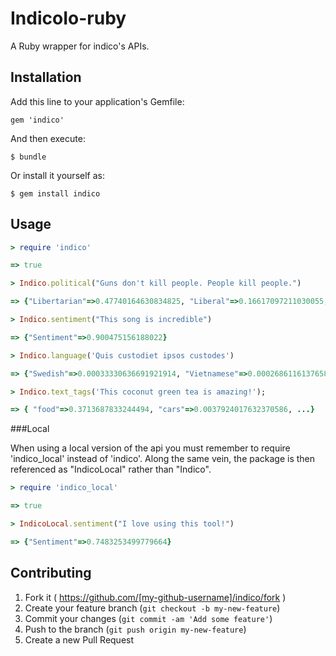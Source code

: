 # IndicoIo-ruby

A Ruby wrapper for indico's APIs.

## Installation

Add this line to your application's Gemfile:

    gem 'indico'

And then execute:

    $ bundle

Or install it yourself as:

    $ gem install indico

## Usage

```ruby
> require 'indico'

=> true

> Indico.political("Guns don't kill people. People kill people.")

=> {"Libertarian"=>0.47740164630834825, "Liberal"=>0.16617097211030055, "Green"=>0.08454409540443657, "Conservative"=>0.2718832861769146}

> Indico.sentiment("This song is incredible")

=> {"Sentiment"=>0.900475156188022}

> Indico.language('Quis custodiet ipsos custodes')

=> {"Swedish"=>0.00033330636691921914, "Vietnamese"=>0.0002686116137658802, "Romanian"=>8.133913804076592e-06, "Dutch"=>0.09380619821813883, "Korean"=>0.00272046505489883, "Danish"=>0.0012556466207667206, "Indonesian"=>6.623391878530033e-07, "Latin"=>0.8230599921384231, "Hungarian"=>0.0012793617391960567, "Persian (Farsi)"=>0.0019848504383980473, "Lithuanian"=>0.007328693814717631, "French"=>0.00016792646226101638, "Norwegian"=>0.0009179030069742254, "Russian"=>0.0002643396088456642, "Thai"=>7.746466749651003e-05, "Finnish"=>0.0026367338676522643, "Hebrew"=>3.70933525938127e-05, "Bulgarian"=>3.746416283126873e-05, "Turkish"=>0.0004606965429738638, "Greek"=>0.027456554742563633, "Tagalog"=>0.0005143018200605518, "English"=>0.00013517846159760138, "Arabic"=>0.00013589586110619373, "Italian"=>2.650711180999111e-06, "Portuguese"=>0.013193681336032896, "Chinese"=>0.008818957727120736, "German"=>0.00011732494215411359, "Japanese"=>0.0005885208894664065, "Czech"=>9.916434007248934e-05, "Slovak"=>8.869445598583308e-05, "Spanish"=>0.011844579596827902, "Polish"=>9.900290296255447e-05, "Esperanto"=>0.0002599482830232367}

> Indico.text_tags('This coconut green tea is amazing!');

=> { "food"=>0.3713687833244494, "cars"=>0.0037924017632370586, ...}

```

###Local

When using a local version of the api you must remember to require 'indico_local' instead of 'indico'. Along the same vein, the package is then referenced as "IndicoLocal" rather than "Indico".

```ruby
> require 'indico_local'

=> true

> IndicoLocal.sentiment("I love using this tool!")

=> {"Sentiment"=>0.7483253499779664}
```

## Contributing

1. Fork it ( https://github.com/[my-github-username]/indico/fork )
2. Create your feature branch (`git checkout -b my-new-feature`)
3. Commit your changes (`git commit -am 'Add some feature'`)
4. Push to the branch (`git push origin my-new-feature`)
5. Create a new Pull Request
